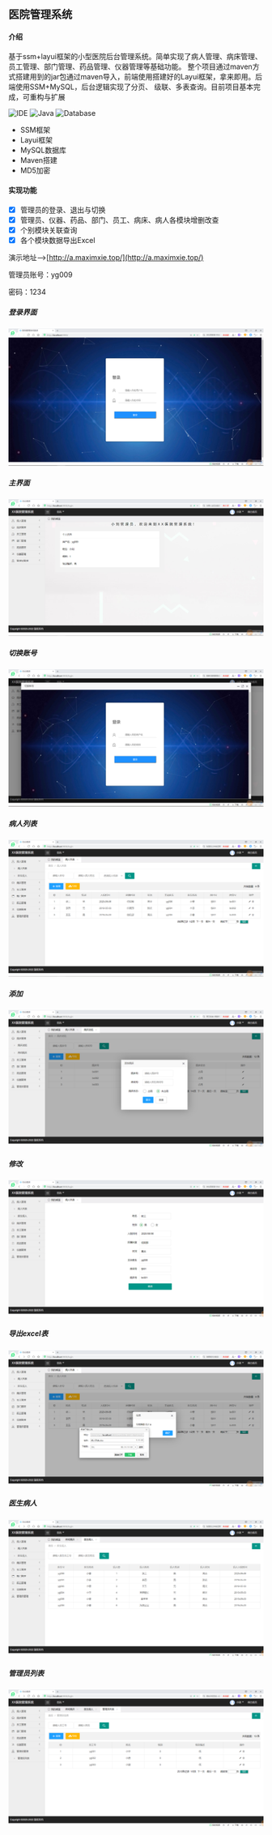 ##  医院管理系统

#### 介绍
基于ssm+layui框架的小型医院后台管理系统。简单实现了病人管理、病床管理、员工管理、部门管理、药品管理、仪器管理等基础功能。
整个项目通过maven方式搭建用到的jar包通过maven导入，前端使用搭建好的Layui框架，拿来即用。后端使用SSM+MySQL，后台逻辑实现了分页、
级联、多表查询。目前项目基本完成，可重构与扩展

![IDE](https://img.shields.io/badge/IDE-IntelliJ%20IDEA-brightgreen.svg) ![Java](https://img.shields.io/badge/Java-1.8-blue.svg) ![Database](https://img.shields.io/badge/Database-MySQL-lightgrey.svg) 
- SSM框架
- Layui框架
- MySQL数据库
- Maven搭建
- MD5加密

#### 实现功能
- [x] 管理员的登录、退出与切换  
- [x] 管理员、仪器、药品、部门、员工、病床、病人各模块增删改查  
- [x] 个别模块关联查询  
- [x] 各个模块数据导出Excel

演示地址-->[http://a.maximxie.top/](http://a.maximxie.top/)

管理员账号：yg009

密码：1234

##### 登录界面
![dorm1](./preview/登录界面02.png)

##### 主界面
![dorm1](./preview/主界面.png)

##### 切换账号
![dorm1](./preview/切换账号.png)

##### 病人列表
![dorm1](./preview/病人列表.png)

##### 添加
![dorm1](./preview/添加.png)

##### 修改
![dorm1](./preview/修改.png)

##### 导出excel表
![dorm1](./preview/导出excel表.png)

##### 医生病人
![dorm1](./preview/医生病人.png)

##### 管理员列表
![dorm1](./preview/管理员列表.png)